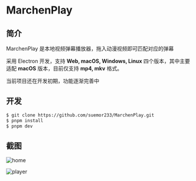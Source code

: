 # MarchenPlay

## 简介

MarchenPlay 是本地视频弹幕播放器，拖入动漫视频即可匹配对应的弹幕


采用 Electron 开发，支持 **Web, macOS, Windows, Linux** 四个版本，其中主要适配 **macOS** 版本，目前仅支持 **mp4, mkv** 格式。

当前项目还在开发初期，功能逐渐完善中

## 开发

```bash
$ git clone https://github.com/suemor233/MarchenPlay.git
$ pnpm install
$ pnpm dev
```

## 截图

![home](https://fastly.jsdelivr.net/gh/suemor233/static@main/img/marchen-play-1.png)

![player](https://fastly.jsdelivr.net/gh/suemor233/static@main/img/marchen-play-2.png)